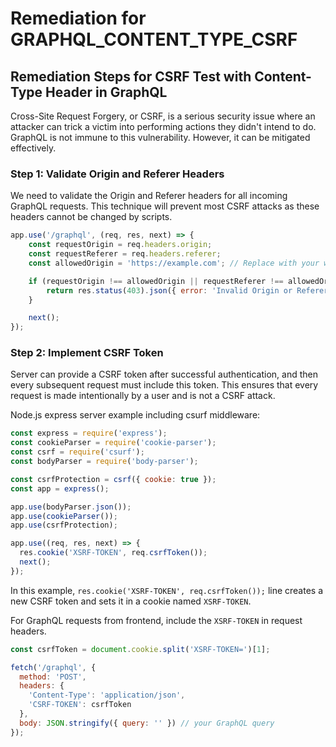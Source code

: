 # Remediation for GRAPHQL_CONTENT_TYPE_CSRF

## Remediation Steps for CSRF Test with Content-Type Header in GraphQL

Cross-Site Request Forgery, or CSRF, is a serious security issue where an attacker can trick a victim into performing actions they didn't intend to do. GraphQL is not immune to this vulnerability. However, it can be mitigated effectively.

### Step 1: Validate Origin and Referer Headers
We need to validate the Origin and Referer headers for all incoming GraphQL requests. This technique will prevent most CSRF attacks as these headers cannot be changed by scripts.

```javascript
app.use('/graphql', (req, res, next) => {
    const requestOrigin = req.headers.origin;
    const requestReferer = req.headers.referer;
    const allowedOrigin = 'https://example.com'; // Replace with your website domain

    if (requestOrigin !== allowedOrigin || requestReferer !== allowedOrigin) {
        return res.status(403).json({ error: 'Invalid Origin or Referer.' });
    }

    next();
});
```

### Step 2: Implement CSRF Token
Server can provide a CSRF token after successful authentication, and then every subsequent request must include this token. This ensures that every request is made intentionally by a user and is not a CSRF attack.

Node.js express server example including csurf middleware:

```javascript
const express = require('express');
const cookieParser = require('cookie-parser');
const csrf = require('csurf');
const bodyParser = require('body-parser');

const csrfProtection = csrf({ cookie: true });
const app = express();

app.use(bodyParser.json());
app.use(cookieParser());
app.use(csrfProtection);

app.use((req, res, next) => {
  res.cookie('XSRF-TOKEN', req.csrfToken());
  next();
});
```
In this example, `res.cookie('XSRF-TOKEN', req.csrfToken());` line creates a new CSRF token and sets it in a cookie named `XSRF-TOKEN`.

For GraphQL requests from frontend, include the `XSRF-TOKEN` in request headers. 

```javascript
const csrfToken = document.cookie.split('XSRF-TOKEN=')[1];

fetch('/graphql', {
  method: 'POST',
  headers: {
    'Content-Type': 'application/json',
    'CSRF-TOKEN': csrfToken
  },
  body: JSON.stringify({ query: '' }) // your GraphQL query
});
```